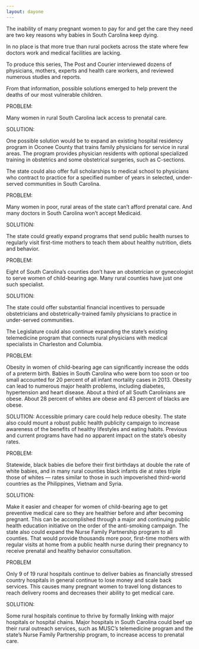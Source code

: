```yaml
---
layout: dayone
---
```


The inability of many pregnant women to pay for and get the care they need are two key reasons why babies in South Carolina keep dying.

In no place is that more true than rural pockets across the state where few doctors work and medical facilities are lacking.

To produce this series, The Post and Courier interviewed dozens of physicians, mothers, experts and health care workers, and reviewed numerous studies and reports.

From that information, possible solutions emerged to help prevent the deaths of our most vulnerable children.

PROBLEM:

Many women in rural South Carolina lack access to prenatal care.

SOLUTION:

One possible solution would be to expand an existing hospital residency program in Oconee County that trains family physicians for service in rural areas. The program provides physician residents with optional specialized training in obstetrics and some obstetrical surgeries, such as C-sections.

The state could also offer full scholarships to medical school to physicians who contract to practice for a specified number of years in selected, under-served communities in South Carolina. 

PROBLEM:

Many women in poor, rural areas of the state can’t afford prenatal care. And many doctors in South Carolina won’t accept Medicaid.

SOLUTION:

The state could greatly expand programs that send public health nurses to regularly visit first-time mothers to teach them about healthy nutrition, diets and behavior. 

PROBLEM:

Eight of South Carolina’s counties don’t have an obstetrician or gynecologist to serve women of child-bearing age. Many rural counties have just one such specialist.

SOLUTION:

The state could offer substantial financial incentives to persuade obstetricians and obstetrically-trained family physicians to practice in under-served communities. 

The Legislature could also continue expanding the state’s existing telemedicine program that connects rural physicians with medical specialists in Charleston and Columbia.

PROBLEM:

Obesity in women of child-bearing age can significantly increase the odds of a preterm birth. Babies in South Carolina who were born too soon or too small accounted for 20 percent of all infant mortality cases in 2013. Obesity can lead to numerous major health problems, including diabetes, hypertension and heart disease. About a third of all South Carolinians are obese. About 28 percent of whites are obese and 43 percent of blacks are obese.

SOLUTION: Accessible primary care could help reduce obesity. The state also could mount a robust public health publicity campaign to increase awareness of the benefits of healthy lifestyles and eating habits. Previous and current programs have had no apparent impact on the state’s obesity rates.

PROBLEM:

Statewide, black babies die before their first birthdays at double the rate of white babies, and in many rural counties black infants die at rates triple those of whites — rates similar to those in such impoverished third-world countries as the Philippines, Vietnam and Syria.

SOLUTION:

Make it easier and cheaper for women of child-bearing age to get preventive medical care so they are healthier before and after becoming pregnant. This can be accomplished through a major and continuing public health education initiative on the order of the anti-smoking campaign. The state also could expand the Nurse Family Partnership program to all counties. That would provide thousands more poor, first-time mothers with regular visits at home from a public health nurse during their pregnancy to receive prenatal and healthy behavior consultation.

PROBLEM

Only 9 of 19 rural hospitals continue to deliver babies as financially stressed country hospitals in general continue to lose money and scale back services. This causes many pregnant women to travel long distances to reach delivery rooms and decreases their ability to get medical care.

SOLUTION:

Some rural hospitals continue to thrive by formally linking with major hospitals or hospital chains. Major hospitals in South Carolina could beef up their rural outreach services, such as MUSC’s telemedicine program and the state’s Nurse Family Partnership program, to increase access to prenatal care.
